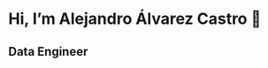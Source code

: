 # Hi, I’m Alejandro Álvarez Castro 👋
Data Engineer
-
<head>
  
</head>

<body>
  
</body>

<!---
AlejandroAlvarezCastro/AlejandroAlvarezCastro is a ✨ special ✨ repository because its `README.md` (this file) appears on your GitHub profile.
You can click the Preview link to take a look at your changes.
--->
